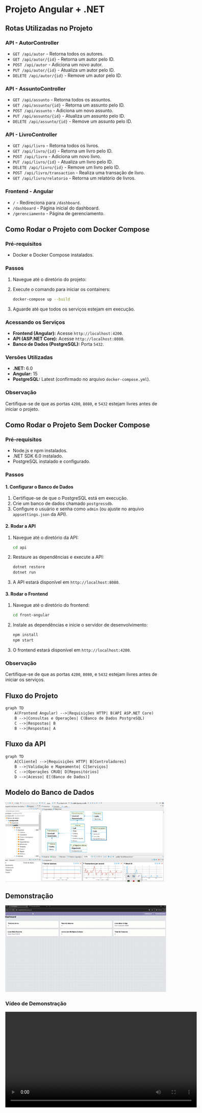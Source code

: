 # Projeto Angular + .NET

## Rotas Utilizadas no Projeto

### API - AutorController
- `GET /api/autor` - Retorna todos os autores.
- `GET /api/autor/{id}` - Retorna um autor pelo ID.
- `POST /api/autor` - Adiciona um novo autor.
- `PUT /api/autor/{id}` - Atualiza um autor pelo ID.
- `DELETE /api/autor/{id}` - Remove um autor pelo ID.

### API - AssuntoController
- `GET /api/assunto` - Retorna todos os assuntos.
- `GET /api/assunto/{id}` - Retorna um assunto pelo ID.
- `POST /api/assunto` - Adiciona um novo assunto.
- `PUT /api/assunto/{id}` - Atualiza um assunto pelo ID.
- `DELETE /api/assunto/{id}` - Remove um assunto pelo ID.

### API - LivroController
- `GET /api/livro` - Retorna todos os livros.
- `GET /api/livro/{id}` - Retorna um livro pelo ID.
- `POST /api/livro` - Adiciona um novo livro.
- `PUT /api/livro/{id}` - Atualiza um livro pelo ID.
- `DELETE /api/livro/{id}` - Remove um livro pelo ID.
- `POST /api/livro/transaction` - Realiza uma transação de livro.
- `GET /api/livro/relatorio` - Retorna um relatório de livros.

### Frontend - Angular
- `/` - Redireciona para `/dashboard`.
- `/dashboard` - Página inicial do dashboard.
- `/gerenciamento` - Página de gerenciamento.

## Como Rodar o Projeto com Docker Compose

### Pré-requisitos
- Docker e Docker Compose instalados.

### Passos
1. Navegue até o diretório do projeto:
  
2. Execute o comando para iniciar os containers:
   ```bash
   docker-compose up --build 
   ```

3. Aguarde até que todos os serviços estejam em execução.

### Acessando os Serviços
- **Frontend (Angular):** Acesse `http://localhost:4200`.
- **API (ASP.NET Core):** Acesse `http://localhost:8080`.
- **Banco de Dados (PostgreSQL):** Porta `5432`.

### Versões Utilizadas
- **.NET:** 6.0
- **Angular:** 15
- **PostgreSQL:** Latest (confirmado no arquivo `docker-compose.yml`).

### Observação
Certifique-se de que as portas `4200`, `8080`, e `5432` estejam livres antes de iniciar o projeto.

## Como Rodar o Projeto Sem Docker Compose

### Pré-requisitos
- Node.js e npm instalados.
- .NET SDK 6.0 instalado.
- PostgreSQL instalado e configurado.

### Passos

#### 1. Configurar o Banco de Dados
1. Certifique-se de que o PostgreSQL está em execução.
2. Crie um banco de dados chamado `postgressdb`.
3. Configure o usuário e senha como `admin` (ou ajuste no arquivo `appsettings.json` da API).

#### 2. Rodar a API
1. Navegue até o diretório da API:
   ```bash
   cd api
   ```
2. Restaure as dependências e execute a API:
   ```bash
   dotnet restore
   dotnet run
   ```
3. A API estará disponível em `http://localhost:8080`.

#### 3. Rodar o Frontend
1. Navegue até o diretório do frontend:
   ```bash
   cd front-angular
   ```
2. Instale as dependências e inicie o servidor de desenvolvimento:
   ```bash
   npm install
   npm start
   ```
3. O frontend estará disponível em `http://localhost:4200`.

### Observação
Certifique-se de que as portas `4200`, `8080`, e `5432` estejam livres antes de iniciar os serviços.

## Fluxo do Projeto

```mermaid
graph TD
    A(Frontend Angular) -->|Requisições HTTP| B(API ASP.NET Core)
    B -->|Consultas e Operações| C(Banco de Dados PostgreSQL)
    C -->|Respostas| B
    B -->|Respostas| A
```

## Fluxo da API

```mermaid
graph TD
    A[Cliente] -->|Requisições HTTP| B[Controladores]
    B -->|Validação e Mapeamento| C[Serviços]
    C -->|Operações CRUD| D[Repositórios]
    D -->|Acesso| E[(Banco de Dados)]
```

## Modelo do Banco de Dados

![Modelo do Banco de Dados](modelo/Screenshot_3.png)

## Demonstração

![Demonstração do Projeto](demo.gif)

### Vídeo de Demonstração
<video controls width="600">
  <source src="demo.mp4" type="video/mp4">
  Seu navegador não suporta a tag de vídeo.
</video>


